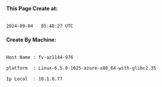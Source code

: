
   
#### This Page Create at:

```bash

2024-09-04 - 05:48:27 UTC

```

#### Create By Machine:

```bash

Host Name : fv-az1144-976

platform  : Linux-6.5.0-1025-azure-x86_64-with-glibc2.35

Ip Local  : 10.1.0.77

```

